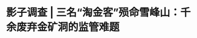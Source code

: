 <!DOCTYPE html>
<html lang="zh-CN">

<head>
    
<title>影子调查 | 三名“淘金客”殒命雪峰山：千余废弃金矿洞的监管难题_腾讯新闻</title>
<meta name="keywords" content="淘金客,雪峰山,金矿,易重纯,易重田,洪江,矿洞,湖南,怀化">
<meta name="description" content="雪峰山里的金矿洞有千余个，封住洞口也挡不住一批批的盗采者。“总共才赔了三万八，连丧葬费都不够。”4月30日，死者易重田的哥哥易重纯对澎湃新闻说，弟弟死得太不值了。1970年出生的易重田是湖南洪江市洗马乡人，2025年3月底在盗采金矿的过程中死亡。4月27日，澎湃新闻记者从洪江市相关部门了解到，这起非法采金事故发生...">
<meta name="author" content="腾讯网">
<meta name="copyright" content="Copyright 1998 - 2025 Tencent. All Rights Reserved">
<meta property="og:type" content="news" />

<meta property="og:title" content="影子调查 | 三名“淘金客”殒命雪峰山：千余废弃金矿洞的监管难题_腾讯新闻" />
<meta property="og:description" content="雪峰山里的金矿洞有千余个，封住洞口也挡不住一批批的盗采者。“总共才赔了三万八，连丧葬费都不够。”4月30日，死者易重田的哥哥易重纯对澎湃新闻说，弟弟死得太不值了。1970年出生的易重田是湖南洪江市洗马乡人，2025年3月底在盗采金矿的过程中死亡。4月27日，澎湃新闻记者从洪江市相关部门了解到，这起非法采金事故发生..." />
<meta property="og:url" content="https://news.qq.com/rain/a/20250512A083DL00" />
<meta property="og:image" content="https://inews.gtimg.com/om_ls/OjKhwlA81FUhTJu5mbYdm9Nu-8zpXvXefAJ3hN3dI30dwAA_640330/0" />
<meta property="article:author" content="澎湃新闻" />
<meta property="article:published_time" content="2025-05-12 19:22:35" />
<meta property="category" content="social" />

<meta name="baidu-site-verification" content="jJeIJ5X7pP" />
    <meta charset="utf-8" />
<meta http-equiv="X-UA-Compatible" content="IE=Edge" />
<meta name="viewport" content="width=device-width, initial-scale=1, shrink-to-fit=no" />
<link rel="dns-prefetch" href="mat1.gtimg.com">
<link rel="dns-prefetch" href="i.news.qq.com">
<link rel="shortcut icon" href="https://mat1.gtimg.com/qqcdn/qqindex2021/favicon.ico">
<script nomodule="true" src="https://mat1.gtimg.com/qqcdn/qqindex2021/common-static/20240515201444/core3-37-1.min.js"></script>
<script>
  try {
    if (!window.IntersectionObserver) {
      var observerScript = document.createElement('script');
      observerScript.src = "https://mat1.gtimg.com/qqcdn/qqindex2021/common-static/20241024141058/intersection-observer-polyfill.js";
      document.head.appendChild(observerScript);
    }
  } catch (error) {}
</script>

<script>
  try {
    if (!Element.prototype.scrollTo) {
      var scrollScript = document.createElement('script');
      scrollScript.src = "https://mat1.gtimg.com/qqcdn/qqindex2021/common-static/20241025153001/scroll-behavior-polyfill.js";
      document.head.appendChild(scrollScript);
    }
  } catch (error) {}
</script>
<script>
  try {
    if ('scrollRestoration' in window.history) {
      window.history.scrollRestoration = 'manual';
    }
    window.isPcClient = Boolean(window.electron) && (
      window.navigator.userAgent.indexOf('pc-client') > 0 ||
      window.navigator.userAgent.indexOf('TencentNews') > 0
    );
  } catch {}
</script>
<script>
  try {
    if (window.isPcClient) {
      var bodyStyle = document.createElement('style');
      bodyStyle.innerText = 'body{ zoom: 0.95 }';
      document.head.appendChild(bodyStyle);
    }
  } catch {}
</script>
<script>
  window.DATA = {"url":"https://view.inews.qq.com/a/20250512A083DL00","article_id":"20250512A083DL00","article_type":"0","title":"影子调查 | 三名“淘金客”殒命雪峰山：千余废弃金矿洞的监管难题","desc":"雪峰山里的金矿洞有千余个，封住洞口也挡不住一批批的盗采者。“总共才赔了三万八，连丧葬费都不够。”4月30日，死者易重田的哥哥易重纯对澎湃新闻说，弟弟死得太不值了。1970年出生的易重田是湖南洪江市洗马乡人，2025年3月底在盗采金矿的过程中死亡。4月27日，澎湃新闻记者从洪江市相关部门了解到，这起非法采金事故发生...","iNewsRecommendLevel":1,"abstract":"雪峰山里的金矿洞有千余个，封住洞口也挡不住一批批的盗采者。“总共才赔了三万八，连丧葬费都不够。”4月30日，死者易重田的哥哥易重纯对澎湃新闻说，弟弟死得太不值了。1970年出生的易重田是湖南洪江市洗马乡人，2025年3月底在盗采金矿的过程中死亡。4月27日，澎湃新闻记者从洪江市相关部门了解到，这起非法采金事故发生...","catalog1":"social","ad_channel_sign":"news","introduction":"","media":"澎湃新闻","media_id":"5007264","pubtime":"2025-05-12 19:22:35","comment_id":"8411246938","political":0,"cmsId":"20250512A083DL00","cms_id":"20250512A083DL00","closeAllAd":0,"closeAllFavorite":false,"originContent":{"directory":{"ai_list":[{"desc":"雪峰山金矿洞盗采事件","link":"AIPOS_0"},{"desc":"非法采金事故及赔偿","link":"AIPOS_1"},{"desc":"事故原因及调查","link":"AIPOS_2"},{"desc":"雪峰山采金历史","link":"AIPOS_3"},{"desc":"非法采金监管难题","link":"AIPOS_4"}],"enable":2,"list":null},"text":"\u003cdiv class=\"rich_media_content\"\u003e\u003cp\u003e雪峰山里的金矿洞有千余个，封住洞口也挡不住一批批的盗采者。\u003c/p\u003e\u003cp\u003e“总共才赔了三万八，连丧葬费都不够。”4月30日，死者易重田的哥哥易重纯对澎湃新闻说，弟弟死得太不值了。1970年出生的易重田是湖南洪江市洗马乡人，2025年3月底在盗采金矿的过程中死亡。\u003c/p\u003e\u003cp\u003e4月27日，澎湃新闻记者从洪江市相关部门了解到，这起非法采金事故发生在雪峰山森林公园（林场）境内，造成3人死亡，包括“出资股东”在内的多名涉案人员已被警方控制，相关案件正在依法办理中。\u003c/p\u003e\u003cp\u003e据洪江市应急管理局副局长冯济鹏介绍，事发后，湖南省派出调查组赴当地开展了约半个月的调查。“对事故原因进行了详细调查。”冯济鹏说，3名死者的死因是窒息所致，“到底是缺氧还是有毒气体（导致窒息），现在报告还没出来。”\u003c/p\u003e\u003cp\u003e雪峰山一带是湖南省主要的黄金成矿区。上世纪九十年代至本世纪初，当地盛行非法采金，猖獗时期每年上山采金人数超过1万人。后来经严厉打击，查封矿洞超过1200个。\u003c/p\u003e\u003cp\u003e“以前排查的是一千多个盗洞，但是肯定还有没排查到的。”洪江市自然资源局副局长蒋昊东告诉澎湃新闻，雪峰山面积大且山高林密，非法采金行为隐蔽，给执法带来较大难度，下一步将继续发动群众，加强执法力度，严厉打击非法采矿行为。\u003c/p\u003e\u003cp\u003e\u003c!--IMG_0--\u003e\u003c/p\u003e\u003cp class=\"qqnews_image_desc\" style=\"color: #666; font-size: 14px; text-align: center\"\u003e被查封的非法采金矿洞  洪江市政府网站 图  本文图片除署名外，均来源于澎湃新闻记者 朱远祥 \u003c/p\u003e\u003cp\u003e\u003cstrong\u003e上山采金致3人死亡，有家属获赔3.8万元\u003c/strong\u003e\u003c/p\u003e\u003cp\u003e从怀化洪江市驱车约90公里，穿过7公里长的雪峰山隧道，经过塘湾镇隘上村后，再沿着蜿蜒的上山公路行驶数公里，便来到叫“土地湾”的山腰处，右侧是一条坑洼不平的山间通道。\u003c/p\u003e\u003cp\u003e“出事的方位就是在那边，还有20公里左右。”易重纯站在山腰上，指着对面的山峰告诉澎湃新闻，他弟弟易重田是在雪峰山“白岩云”一带出事的，具体地点他并不清楚。\u003c/p\u003e\u003cp\u003e易重田是洪江市洗马乡中和村人。据易重纯回忆，去年10月左右，他弟弟跟着塘湾镇木兰溪村的“老板”易晓春上山开采金矿。2025年3月26日上午，易晓春突然急匆匆赶来中和村，找到易重纯。\u003c/p\u003e\u003cp\u003e“他说我弟弟出事了，准备料理后事。”易重纯称，当时易晓春没说几句话就走了，“后来听说他投案自首了”。\u003c/p\u003e\u003cp\u003e\u003c!--IMG_1--\u003e\u003c/p\u003e\u003cp class=\"qqnews_image_desc\" style=\"color: #666; font-size: 14px; text-align: center\"\u003e易重纯在山腰间指出事故地点的大概方位\u003c/p\u003e\u003cp\u003e弟弟上山采金的事，易重纯只是知道“大概”，“他一直没告诉我具体的地方，怕我不小心说出去。毕竟是违法的事。”3月26日得知弟弟出事后，易重纯赶往曾盛行采金的“铲子坪”一带，途中接到派出所通知后，他赶至隘上村附近的“土地湾”，在山腰处等待。\u003c!--MID_AD_0--\u003e\u003c!--EOP_0--\u003e\u003c/p\u003e\u003c!--MID_ARTICLE_AD_0--\u003e\u003c!--PARAGRAPH_0--\u003e\u003cp\u003e当日下午两点多钟，易重纯看到公安民警押着3人从山上下来。“那3个人都戴着手铐。”他当时试图上前询问情况，被民警制止。当晚，易重纯和从外地赶回的弟媳，在洪江市殡仪馆看到了易重田的尸体。他们还遇到了其他死者家属。易重纯了解到，在这次事故中丧生的，除他弟弟外还有2人，分别来自附近的群峰乡、铁山乡。\u003c!--MID_AD_1--\u003e\u003c!--EOP_1--\u003e\u003c/p\u003e\u003c!--MID_ARTICLE_AD_1--\u003e\u003c!--PARAGRAPH_1--\u003e\u003cp\u003e事发第二天，易重纯将弟弟遗体带回家，抬至山上安葬。料理后事约一周后，易重纯和弟媳接到通知，赶至洪江市公安局塘湾派出所。\u003c/p\u003e\u003cp\u003e易重纯告诉澎湃新闻，当时在塘湾派出所内，“老板”易晓春的妻子——塘湾镇木兰溪村的村支书易立芳支付了“赔偿款”。\u003c/p\u003e\u003cp\u003e“才赔了三万八千块钱，我要求赔五万她都没肯。”易重纯称，当时易立芳表示易晓春已经“进去了”，“以后政府判了多少钱再出”。\u003c/p\u003e\u003cp\u003e4月26日，易立芳向澎湃新闻证实，已支付易重田家属3.8万元，其他2名死者的赔偿情况她不清楚。\u003c/p\u003e\u003cp\u003e易立芳称，事发后易晓春投案自首，此前她对其采金一事并不知情，“他没跟我说过，像搞地下工作一样瞒着我。”她说，易晓春应该不是采金的“大老板”，“可能就是入了一点股。”\u003c/p\u003e\u003cp\u003e\u003cstrong\u003e死者因窒息而亡，事后警方搜出气体爆破器材\u003c/strong\u003e\u003c/p\u003e\u003cp\u003e事发当日，洪江市公安局塘湾派出所民警接警后赶往现场。\u003c/p\u003e\u003cp\u003e出事现场位于\u003c!--SECURE_LINK_BEGIN_0--\u003e雪峰山\u003c!--SECURE_LINK_END_0--\u003e的大山深处，临近塘湾镇、铁山乡的地界。这两个乡镇也组织干部职工赶去现场。到达现场的工作人员后来确定，出事地点位于雪峰山森林公园（林场）境内。\u003c/p\u003e\u003cp\u003e“出事的地方位于白岩云山峰下面一公里左右，在半山腰以上，快到山顶了。”当日到达现场的一名公安辅警介绍。\u003c/p\u003e\u003cp\u003e\u003c!--IMG_2--\u003e\u003c/p\u003e\u003cp class=\"qqnews_image_desc\" style=\"color: #666; font-size: 14px; text-align: center\"\u003e雪峰山的一段\u003c/p\u003e\u003cp\u003e事发后，当地公安、应急管理、自然资源等部门展开调查。\u003c/p\u003e\u003cp\u003e“这次事故，属于盗采（金矿）引发的。”4月27日，洪江市自然资源局副局长蒋昊东告诉澎湃新闻。\u003c/p\u003e\u003cp\u003e据易重纯介绍，他弟弟易重田是去年11月左右跟随易晓金去“淘金”的。他了解到，这次“淘金”总共投入本金60万元，有多人“入股”，“好像是2万元一股，我不知道我弟弟是否也入了股。”\u003c/p\u003e\u003cp\u003e易重纯曾是一位经验丰富的“挖金”老手。他向澎湃新闻透露，易晓春、易重田等人看中的，是雪峰山一处2015年左右被查封废弃的金矿“老井”。\u003c/p\u003e\u003cp\u003e“他们不敢从洞口直接搞，就从附近往下打30米斜井。”易重纯说，事发当日他从易晓春口中得知，斜井已挖掘20多米深 ，还差“两排炮”就可通达老井，“大概还差2米左右”。\u003c/p\u003e\u003cp\u003e事发后，公安民警去了易重田家搜查。易重纯看到，民警从他弟弟家搜出“四五捆”二氧化碳爆破气管，“大概2米长的那种”。易重纯分析，如今采金几乎不使用炸药，而是采用气体爆破技术，利用液态二氧化碳受热后气化膨胀产生的高压冲击波来粉碎岩石。\u003c/p\u003e\u003cp\u003e“我弟弟就是负责放炮的。”易重纯说，此次死亡的铁山乡籍男子，是他弟弟从事爆破作业的“副手”。\u003c/p\u003e\u003cp\u003e在这起事故中，易重田等人的死因是什么？\u003c/p\u003e\u003cp\u003e据易重纯回忆，事发当日他在殡仪馆看到弟弟尸体，发现身上并无伤痕。“他身上没有外伤，没有出血，也没有破皮。”易重纯说，他当时看到群峰乡籍的死者“后脑流了点血”，“但应该不是致命伤”。\u003c/p\u003e\u003cp\u003e4月27日，澎湃新闻记者来到洪江市应急管理局了解情况。该局负责矿山安全监管的副局长冯济鹏介绍，此次事故发生后，湖南省派出的调查组来到洪江，开展了约半个月的调查。\u003c/p\u003e\u003cp\u003e“死者是窒息导致死亡的。”冯济鹏说：“到底是缺氧还是有毒气体（致死），现在报告还没出来。”\u003c/p\u003e\u003cp\u003e据冯济鹏介绍，公安机关正在侦办此案，“活下来的涉案人员都关了。”\u003c/p\u003e\u003cp\u003e澎湃新闻记者从洪江警方获悉，这起非法采矿案发生后，警方很快控制了多名犯罪嫌疑人，目前案件仍在依法办理中。\u003c/p\u003e\u003cp\u003e\u003cstrong\u003e当地曾出现“万人采金”，无序开采破坏生态\u003c/strong\u003e\u003c/p\u003e\u003cp\u003e在洪江市洗马乡中和村，一条小溪从村口穿过。易重纯、易重田兄弟俩的房屋就建于小溪旁，并排紧挨着。\u003c/p\u003e\u003cp\u003e易重纯家的房子，外墙砌着白色瓷砖。20年前，易重纯正是靠上山挖金赚来的钱，建起了村里第一栋“洋房”。接受澎湃新闻采访时，他坐在门口的长凳上抽烟，望着旁边的弟弟家，一脸伤感。\u003c/p\u003e\u003cp\u003e\u003c!--IMG_3--\u003e\u003c/p\u003e\u003cp class=\"qqnews_image_desc\" style=\"color: #666; font-size: 14px; text-align: center\"\u003e易重田家的房屋。\u003c/p\u003e\u003cp\u003e易重田家的二层房屋砌着米黄色瓷砖，窗户安装了不锈钢防盗网，一楼大门紧闭。20多天前，警察正是从这屋里，搜走了用来采金的几捆气体爆破器材。\u003c/p\u003e\u003cp\u003e案发至今，这栋房子暂无人居住——易重田多年前离婚，儿子随母远走他乡；他的现任妻子在料理其后事之后，再次外出务工。\u003c/p\u003e\u003cp\u003e今年58岁的易重纯，比易重田大3岁。兄弟俩都有多年的非法采金经历——二十多年前，弟弟跟着哥哥上山淘金；后来哥哥“金盆洗手”，弟弟却在去年重操旧业，结果在事故中丢失性命。\u003c/p\u003e\u003cp\u003e跟洪江市许多淘金者一样，易重纯是1992年开始上雪峰山采金的。\u003c/p\u003e\u003cp\u003e雪峰山是位于湖南中部偏西的山脉，高峰海拔超过1900米，自西南朝东北呈弧形构造。这一区域集聚了湖南省主要的金矿床，有“金腰带”之称。\u003c/p\u003e\u003cp\u003e洪江市位于雪峰山中段。据湖南省自然资源厅官网《湖南省金矿概述》一文记载，从1985年起，湖南省地质矿产勘查开发局四〇七队到洪江市（原黔阳县）探查金矿，几年间在铲子坪等地探明黄金储量超过20吨。\u003c/p\u003e\u003cp\u003e由于山区采金成本过高等原因，当年并无国企进山开采金矿。而“雪峰山有黄金”的消息不胫而走，点燃了当地许多人的暴富梦想。从1992年起，一批批青壮年劳动力“挺”进雪峰山。\u003c/p\u003e\u003cp\u003e当年二十多岁的易重纯，成为了庞大淘金队伍的一员。据他回忆，淘金者们三五成群，起初用大铁锤、钢钎等工具，后来用上了风钻，挖山掘石地探寻闪光的黄金。至于采金之法，有的淘洗砂金，有的开采岩金。\u003c/p\u003e\u003cp\u003e“那时候炸药都是公开买的，几十块钱一箱。”易重纯回忆，偶尔运气好的时候，透过三四米深的岩层可隐约见到一团金光，“那打（钻）一天，至少有100克。”\u003c/p\u003e\u003cp\u003e挖出岩金后，淘金者们常用氰化、混汞等土法工艺提取黄金。易重纯称，提炼后的黄金纯度可达90%左右，那时有人进山收购金子，“当时的价格是1克55块钱”。\u003c/p\u003e\u003cp\u003e易重纯说，从1992年至2004年，他在山上连续采金12年，直到2005年“封山”。“那十多年我至少赚了几十万。”他笑道，自己正是靠采金赚的钱，在村里第一个盖上新房。\u003c/p\u003e\u003cp\u003e易重纯还记得，塘湾镇木兰溪村的易晓春，几乎跟他“同一时期”活跃在采金队伍中。本来在广东打工的易重田，1999年回到家乡，也跟着哥哥上山采金。\u003c/p\u003e\u003cp\u003e“那个诱惑实在太大了。”易重纯说，他弟弟运气最好的一次出现在2004年，“一个月搞到30万”。\u003c/p\u003e\u003cp\u003e在易重纯印象中，村里许多人都跟他兄弟俩一样，有过上山淘金的经历。在临近雪峰山的塘湾镇隘上村，一位村民告诉澎湃新闻，上世纪九十年代，村里的青壮年“大部分”都曾经上山采金。\u003c/p\u003e\u003cp\u003e\u003c!--IMG_4--\u003e\u003c/p\u003e\u003cp class=\"qqnews_image_desc\" style=\"color: #666; font-size: 14px; text-align: center\"\u003e山上的宣传牌\u003c/p\u003e\u003cp\u003e据《人民日报》《潇湘晨报》《湘声报》等媒体报道，经过多年非法开采，雪峰山形成了上百平方公里的采金区，采金高峰期进山人数高达1.5万人，形成“万人采金”场面；山上有炼金氰化池超过500个，采金矿洞1220个——其中仅20个有采矿许可手续。\u003c/p\u003e\u003cp\u003e无序地乱采滥挖，污染了当地的河流、农田，严重毁坏了林业生态。本世纪初，雪峰山非法采金乱象引起国务院重视，当地也掀起了一次次整治行动，拆除矿棚，封堵矿洞，遣散淘金者。\u003c/p\u003e\u003cp\u003e在易重纯记忆中，2005年之后，进山采金的人就很少了，“那一年完全封山了。”\u003c/p\u003e\u003cp\u003e\u003cstrong\u003e雪峰山太大了？工作人员称监管困难但会加强执法\u003c/strong\u003e\u003c/p\u003e\u003cp\u003e利益驱动之下，有人铤而走险。\u003c/p\u003e\u003cp\u003e据易重纯介绍，易晓春、易重田等人去年上山挖金，盯上的是2015年左右被查封的一处矿洞。“那次抓了人，那个洞就一直没人挖了。”易重纯说：“铁山乡那边的人和我们这边的人都知道，那里有金子。”\u003c/p\u003e\u003cp\u003e洪江市曾经盛行一时的非法采金，主要集中在雪峰山林场以及铁山、洗马、群峰、雪峰、塘湾等乡镇。\u003c/p\u003e\u003cp\u003e从塘湾镇前往白岩云金矿区的山路上，澎湃新闻记者看到，洪江市自然资源局在路边竖着一块宣传牌，上面有两行醒目大字：“违法开采不可为，身陷牢狱悔不及。”\u003c/p\u003e\u003cp\u003e“我们一直在开展相关工作，各乡镇都有巡查机制。收到问题线索后，执法队就会开展行政执法。”4月27日，洪江市自然资源局副局长蒋昊东告诉澎湃新闻，当地有采矿许可证的5家金矿企业都处于关闭状态，多年前就停止了开采。近年来执法部门巡查打击的，主要是针对隐蔽的非法开采行为。\u003c!--MID_AD_2--\u003e\u003c!--EOP_2--\u003e\u003c/p\u003e\u003c!--MID_ARTICLE_AD_2--\u003e\u003c!--PARAGRAPH_2--\u003e\u003cp\u003e洪江市政府网站的宣传报道显示，当地监管部门和相关乡镇曾对雪峰山金矿区多次开展“打非治违”专项行动。\u003c/p\u003e\u003cp\u003e2016年6月，市国土资源局执法监察大队巡查发现，塘湾镇白果树矿区有人非法采金，便会同镇政府开展整治，处置非法采金机械设备28台，遣散非法采金务工人员16人。\u003c/p\u003e\u003cp\u003e2017年4月，洪江市国土资源局对白岩云金矿区进行集中整治，取缔非法开采点6个，拆除工棚8个，遣散务工人员16人；当年10月，该局执法人员爆破炸毁雪峰镇洞仙湾矿区4个非法采金老窿，封闭矿洞；11月，该局牵头对雪峰山金矿区22个废弃老窿实施爆破炸毁，消除安全隐患。\u003c!--MID_AD_3--\u003e\u003c!--EOP_3--\u003e\u003c/p\u003e\u003c!--MID_ARTICLE_AD_3--\u003e\u003c!--PARAGRAPH_3--\u003e\u003cp\u003e2019年，洪江市发现、制止“非法开采金矿苗头或行为”33起，捣毁非法开采设备35台，拆除工棚23个，“非法采金的猖獗势头得到全面遏制”。\u003c/p\u003e\u003cp\u003e2023年9月，洪江市公安局侦破一起非法采金案件，抓获主要犯罪嫌疑人6名。经查，以杨某棉为首的违法犯罪团伙长期盘踞在雪峰山一带非法开采金矿，并且有组织地进行运输、加工、销赃等犯罪活动。该案涉案人员60余人，遍及5省12市，涉及非法采矿、非法买卖（储存）爆炸物品等多个罪名。\u003c/p\u003e\u003cp\u003e\u003c!--IMG_5--\u003e\u003c/p\u003e\u003cp class=\"qqnews_image_desc\" style=\"color: #666; font-size: 14px; text-align: center\"\u003e执法人员在矿洞内查处的非法采金设备  图片来源：洪江市政府网站\u003c/p\u003e\u003cp\u003e既然当地长年进行执法打击，为何非法采金现象仍难以杜绝，甚至发生3人死亡的开采事故？\u003c/p\u003e\u003cp\u003e从查处的一些非法采金案例来看，淘金者常利用上世纪九十年代遗留下来的矿洞“老窿”，实施开采作业。“以前排查的是一千多个（矿洞），但是肯定还有没排查到的。”负责行政执法的蒋昊东介绍，雪峰山面积大、树林茂密，非法采金隐蔽性强，给执法工作带来较大难度。\u003c!--MID_AD_4--\u003e\u003c!--EOP_4--\u003e\u003c/p\u003e\u003c!--MID_ARTICLE_AD_4--\u003e\u003c!--PARAGRAPH_4--\u003e\u003cp\u003e“盗采是很难发现的。它属于洞内作业，不是在洞外。”蒋昊东对澎湃新闻说，“雪峰山的面积太宽了，（矿区）230多平方公里，你要每天地毯式地排查，那肯定是做不到的。”\u003c/p\u003e\u003cp\u003e蒋昊东表示，在对雪峰山金矿区“打非治违”的工作中，还是要继续发动群众，及时发现线索，进一步加强执法力度，“发现一起，打击一起”。\u003c/p\u003e\u003cp\u003e\u003c!--IMG_6--\u003e\u003c/p\u003e\u003cp class=\"qqnews_image_desc\" style=\"color: #666; font-size: 14px; text-align: center\"\u003e海报设计 祝碧晨\u003c/p\u003e\u003cp\u003e\u003c/p\u003e\u003cp\u003e\u003c/p\u003e\u003cdiv powered-by=\"qqnews_ex-editor\"\u003e\u003c/div\u003e\u003cstyle\u003e.rich_media_content{--news-tabel-th-night-color: #444444;--news-font-day-color: #333;--news-font-night-color: #d9d9d9;--news-bottom-distance: 22px}.rich_media_content p:not([data-exeditor-arbitrary-box=image-box]){letter-spacing:.5px;line-height:30px;margin-bottom:var(--news-bottom-distance);word-wrap:break-word}.rich_media_content{color:var(--news-font-day-color);font-size:18px}@media(prefers-color-scheme:dark){body:not([data-weui-theme=light]):not([dark-mode-disable=true]) .rich_media_content p:not([data-exeditor-arbitrary-box=image-box]){letter-spacing:.5px;line-height:30px;margin-bottom:var(--news-bottom-distance);word-wrap:break-word}body:not([data-weui-theme=light]):not([dark-mode-disable=true]) .rich_media_content{color:var(--news-font-night-color)}}.data_color_scheme_dark .rich_media_content p:not([data-exeditor-arbitrary-box=image-box]){letter-spacing:.5px;line-height:30px;margin-bottom:var(--news-bottom-distance);word-wrap:break-word}.data_color_scheme_dark .rich_media_content{color:var(--news-font-night-color)}.data_color_scheme_dark .rich_media_content{font-size:18px}.rich_media_content p[data-exeditor-arbitrary-box=image-box]{margin-bottom:11px}.rich_media_content\u003ediv:not(.qnt-video),.rich_media_content\u003esection{margin-bottom:var(--news-bottom-distance)}.rich_media_content hr{margin-bottom:var(--news-bottom-distance)}.rich_media_content .link_list{margin:0;margin-top:20px;min-height:0!important}.rich_media_content blockquote{background:#f9f9f9;border-left:6px solid #ccc;margin:1.5em 10px;padding:.5em 10px}.rich_media_content blockquote p{margin-bottom:0!important}.data_color_scheme_dark .rich_media_content blockquote{background:#323232}@media(prefers-color-scheme:dark){body:not([data-weui-theme=light]):not([dark-mode-disable=true]) .rich_media_content blockquote{background:#323232}}.rich_media_content ol[data-ex-list]{--ol-start: 1;--ol-list-style-type: decimal;list-style-type:none;counter-reset:olCounter calc(var(--ol-start,1) - 1);position:relative}.rich_media_content ol[data-ex-list]\u003eli\u003e:first-child::before{content:counter(olCounter,var(--ol-list-style-type)) '. ';counter-increment:olCounter;font-variant-numeric:tabular-nums;display:inline-block}.rich_media_content ul[data-ex-list]{--ul-list-style-type: circle;list-style-type:none;position:relative}.rich_media_content ul[data-ex-list].nonUnicode-list-style-type\u003eli\u003e:first-child::before{content:var(--ul-list-style-type) ' ';font-variant-numeric:tabular-nums;display:inline-block;transform:scale(0.5)}.rich_media_content ul[data-ex-list].unicode-list-style-type\u003eli\u003e:first-child::before{content:var(--ul-list-style-type) ' ';font-variant-numeric:tabular-nums;display:inline-block;transform:scale(0.8)}.rich_media_content ol:not([data-ex-list]){padding-left:revert}.rich_media_content ul:not([data-ex-list]){padding-left:revert}.rich_media_content table{display:table;border-collapse:collapse;margin-bottom:var(--news-bottom-distance)}.rich_media_content table th,.rich_media_content table td{word-wrap:break-word;border:1px solid #ddd;white-space:nowrap;padding:2px 5px}.rich_media_content table th{font-weight:700;background-color:#f0f0f0;text-align:left}.rich_media_content table p{margin-bottom:0!important}.data_color_scheme_dark .rich_media_content table th{background:var(--news-tabel-th-night-color)}@media(prefers-color-scheme:dark){body:not([data-weui-theme=light]):not([dark-mode-disable=true]) .rich_media_content table th{background:var(--news-tabel-th-night-color)}}.rich_media_content .qqnews_image_desc,.rich_media_content p[type=om-image-desc]{line-height:20px!important;text-align:center!important;font-size:14px!important;color:#666!important}.rich_media_content div[data-exeditor-arbitrary-box=wrap]:not([data-exeditor-arbitrary-box-special-style]){max-width:100%}.rich_media_content .qqnews-content{--wmfont: 0;--wmcolor: transparent;font-size:var(--wmfont);color:var(--wmcolor);line-height:var(--wmfont)!important;margin-bottom:var(--wmfont)!important}.rich_media_content .qqnews_sign_emphasis{background:#f7f7f7}.rich_media_content .qqnews_sign_emphasis ol{word-wrap:break-word;border:none;color:#5c5c5c;line-height:28px;list-style:none;margin:14px 0 6px;padding:16px 15px 4px}.rich_media_content .qqnews_sign_emphasis p{margin-bottom:12px!important}.rich_media_content .qqnews_sign_emphasis ol\u003eli\u003ep{padding-left:30px}.rich_media_content .qqnews_sign_emphasis ol\u003eli{list-style:none}.rich_media_content .qqnews_sign_emphasis ol\u003eli\u003ep:first-child::before{margin-left:-30px;content:counter(olCounter,decimal) ''!important;counter-increment:olCounter!important;font-variant-numeric:tabular-nums!important;background:#37f;border-radius:2px;color:#fff;font-size:15px;font-style:normal;text-align:center;line-height:18px;width:18px;height:18px;margin-right:12px;position:relative;top:-1px}.data_color_scheme_dark .rich_media_content .qqnews_sign_emphasis{background:#262626}.data_color_scheme_dark .rich_media_content .qqnews_sign_emphasis ol\u003eli\u003ep{color:#a9a9a9}@media(prefers-color-scheme:dark){body:not([data-weui-theme=light]):not([dark-mode-disable=true]) .rich_media_content .qqnews_sign_emphasis{background:#262626}body:not([data-weui-theme=light]):not([dark-mode-disable=true]) .rich_media_content .qqnews_sign_emphasis ol\u003eli\u003ep{color:#a9a9a9}}.rich_media_content h1,.rich_media_content h2,.rich_media_content h3,.rich_media_content h4,.rich_media_content h5,.rich_media_content h6{margin-bottom:var(--news-bottom-distance);font-weight:700}.rich_media_content h1{font-size:20px}.rich_media_content h2,.rich_media_content h3{font-size:19px}.rich_media_content h4,.rich_media_content h5,.rich_media_content h6{font-size:18px}.rich_media_content li:empty{display:none}.rich_media_content ul,.rich_media_content ol{margin-bottom:var(--news-bottom-distance)}.rich_media_content div\u003ep:only-child{margin-bottom:0!important}.rich_media_content .cms-cke-widget-title-wrap p{margin-bottom:0!important}\u003c/style\u003e\u003c/div\u003e","version":"v2"},"originAttribute":{"IMG_0":{"bigOrigUrl":"https://inews.gtimg.com/om_bt/OyKXtKxN_kIMug4M2aUjgsKt2jYoE56UiJ_-jAYfpiqREAA/0","compressUrl":"https://inews.gtimg.com/om_bt/OyKXtKxN_kIMug4M2aUjgsKt2jYoE56UiJ_-jAYfpiqREAA/641","desc":"","fullPic":"1","height":425,"imgurl0":"https://inews.gtimg.com/om_bt/OyKXtKxN_kIMug4M2aUjgsKt2jYoE56UiJ_-jAYfpiqREAA/0","imgurl1000":"https://inews.gtimg.com/om_bt/OyKXtKxN_kIMug4M2aUjgsKt2jYoE56UiJ_-jAYfpiqREAA/1000","islong":0,"origUrl":"https://inews.gtimg.com/om_bt/OyKXtKxN_kIMug4M2aUjgsKt2jYoE56UiJ_-jAYfpiqREAA/1000","size":1520,"style":"display: inline-block; max-width: 100%; width: 960px","thumb":"https://inews.gtimg.com/om_bt/OyKXtKxN_kIMug4M2aUjgsKt2jYoE56UiJ_-jAYfpiqREAA_181x181s/0","url":"https://inews.gtimg.com/om_bt/OyKXtKxN_kIMug4M2aUjgsKt2jYoE56UiJ_-jAYfpiqREAA/641","width":641},"IMG_1":{"bigOrigUrl":"https://inews.gtimg.com/om_bt/OMVccZ1_SZB_iDFhaVNpiHUmR2sBaO3wPNGT84Z-OHiQUAA/0","compressUrl":"https://inews.gtimg.com/om_bt/OMVccZ1_SZB_iDFhaVNpiHUmR2sBaO3wPNGT84Z-OHiQUAA/641","desc":"","fullPic":"1","height":481,"imgurl0":"https://inews.gtimg.com/om_bt/OMVccZ1_SZB_iDFhaVNpiHUmR2sBaO3wPNGT84Z-OHiQUAA/0","imgurl1000":"https://inews.gtimg.com/om_bt/OMVccZ1_SZB_iDFhaVNpiHUmR2sBaO3wPNGT84Z-OHiQUAA/1000","islong":0,"origUrl":"https://inews.gtimg.com/om_bt/OMVccZ1_SZB_iDFhaVNpiHUmR2sBaO3wPNGT84Z-OHiQUAA/641","size":439,"style":"display: inline-block; max-width: 100%; width: 960px","thumb":"https://inews.gtimg.com/om_bt/OMVccZ1_SZB_iDFhaVNpiHUmR2sBaO3wPNGT84Z-OHiQUAA_181x181s/0","url":"https://inews.gtimg.com/om_bt/OMVccZ1_SZB_iDFhaVNpiHUmR2sBaO3wPNGT84Z-OHiQUAA/641","width":641},"IMG_2":{"bigOrigUrl":"https://inews.gtimg.com/om_bt/OCEzMyImotFXp_TKyp_8UAhuqvOCKhp6wqzxkBysb3mi0AA/0","compressUrl":"https://inews.gtimg.com/om_bt/OCEzMyImotFXp_TKyp_8UAhuqvOCKhp6wqzxkBysb3mi0AA/641","desc":"","fullPic":"1","height":481,"imgurl0":"https://inews.gtimg.com/om_bt/OCEzMyImotFXp_TKyp_8UAhuqvOCKhp6wqzxkBysb3mi0AA/0","imgurl1000":"https://inews.gtimg.com/om_bt/OCEzMyImotFXp_TKyp_8UAhuqvOCKhp6wqzxkBysb3mi0AA/1000","islong":0,"origUrl":"https://inews.gtimg.com/om_bt/OCEzMyImotFXp_TKyp_8UAhuqvOCKhp6wqzxkBysb3mi0AA/641","size":137,"style":"display: inline-block; max-width: 100%; width: 960px","thumb":"https://inews.gtimg.com/om_bt/OCEzMyImotFXp_TKyp_8UAhuqvOCKhp6wqzxkBysb3mi0AA_181x181s/0","url":"https://inews.gtimg.com/om_bt/OCEzMyImotFXp_TKyp_8UAhuqvOCKhp6wqzxkBysb3mi0AA/641","width":641},"IMG_3":{"bigOrigUrl":"https://inews.gtimg.com/om_bt/Op-jc0IKBjfwtmumWZ_fXRO_kTgqS54lSPY6PFG6RImZkAA/0","compressUrl":"https://inews.gtimg.com/om_bt/Op-jc0IKBjfwtmumWZ_fXRO_kTgqS54lSPY6PFG6RImZkAA/641","desc":"","fullPic":"1","height":481,"imgurl0":"https://inews.gtimg.com/om_bt/Op-jc0IKBjfwtmumWZ_fXRO_kTgqS54lSPY6PFG6RImZkAA/0","imgurl1000":"https://inews.gtimg.com/om_bt/Op-jc0IKBjfwtmumWZ_fXRO_kTgqS54lSPY6PFG6RImZkAA/1000","islong":0,"origUrl":"https://inews.gtimg.com/om_bt/Op-jc0IKBjfwtmumWZ_fXRO_kTgqS54lSPY6PFG6RImZkAA/641","size":332,"style":"display: inline-block; max-width: 100%; width: 960px","thumb":"https://inews.gtimg.com/om_bt/Op-jc0IKBjfwtmumWZ_fXRO_kTgqS54lSPY6PFG6RImZkAA_181x181s/0","url":"https://inews.gtimg.com/om_bt/Op-jc0IKBjfwtmumWZ_fXRO_kTgqS54lSPY6PFG6RImZkAA/641","width":641},"IMG_4":{"bigOrigUrl":"https://inews.gtimg.com/om_bt/OwshAykrUJwAa5wGxz6b6o3bETeckyFi-Q--qDerhsZakAA/0","compressUrl":"https://inews.gtimg.com/om_bt/OwshAykrUJwAa5wGxz6b6o3bETeckyFi-Q--qDerhsZakAA/641","desc":"","fullPic":"1","height":481,"imgurl0":"https://inews.gtimg.com/om_bt/OwshAykrUJwAa5wGxz6b6o3bETeckyFi-Q--qDerhsZakAA/0","imgurl1000":"https://inews.gtimg.com/om_bt/OwshAykrUJwAa5wGxz6b6o3bETeckyFi-Q--qDerhsZakAA/1000","islong":0,"origUrl":"https://inews.gtimg.com/om_bt/OwshAykrUJwAa5wGxz6b6o3bETeckyFi-Q--qDerhsZakAA/641","size":452,"style":"display: inline-block; max-width: 100%; width: 960px","thumb":"https://inews.gtimg.com/om_bt/OwshAykrUJwAa5wGxz6b6o3bETeckyFi-Q--qDerhsZakAA_181x181s/0","url":"https://inews.gtimg.com/om_bt/OwshAykrUJwAa5wGxz6b6o3bETeckyFi-Q--qDerhsZakAA/641","width":641},"IMG_5":{"bigOrigUrl":"https://inews.gtimg.com/om_bt/OBAxtzv59ZGP9i57pyX-9FIcnFrHuICM6VeoVBsbE3xt4AA/0","compressUrl":"https://inews.gtimg.com/om_bt/OBAxtzv59ZGP9i57pyX-9FIcnFrHuICM6VeoVBsbE3xt4AA/641","desc":"","fullPic":"1","height":481,"imgurl0":"https://inews.gtimg.com/om_bt/OBAxtzv59ZGP9i57pyX-9FIcnFrHuICM6VeoVBsbE3xt4AA/0","imgurl1000":"https://inews.gtimg.com/om_bt/OBAxtzv59ZGP9i57pyX-9FIcnFrHuICM6VeoVBsbE3xt4AA/1000","islong":0,"origUrl":"https://inews.gtimg.com/om_bt/OBAxtzv59ZGP9i57pyX-9FIcnFrHuICM6VeoVBsbE3xt4AA/641","size":97,"style":"display: inline-block; max-width: 100%; width: 960px","thumb":"https://inews.gtimg.com/om_bt/OBAxtzv59ZGP9i57pyX-9FIcnFrHuICM6VeoVBsbE3xt4AA_181x181s/0","url":"https://inews.gtimg.com/om_bt/OBAxtzv59ZGP9i57pyX-9FIcnFrHuICM6VeoVBsbE3xt4AA/641","width":641},"IMG_6":{"bigOrigUrl":"https://inews.gtimg.com/om_bt/OIa2dGe8oxNmxrypkdcbahGJkUHuh_6IHNRgndWAUu48cAA/0","compressUrl":"https://inews.gtimg.com/om_bt/OIa2dGe8oxNmxrypkdcbahGJkUHuh_6IHNRgndWAUu48cAA/641","desc":"","fullPic":"1","height":1388,"imgurl0":"https://inews.gtimg.com/om_bt/OIa2dGe8oxNmxrypkdcbahGJkUHuh_6IHNRgndWAUu48cAA/0","imgurl1000":"https://inews.gtimg.com/om_bt/OIa2dGe8oxNmxrypkdcbahGJkUHuh_6IHNRgndWAUu48cAA/1000","islong":0,"origUrl":"https://inews.gtimg.com/om_bt/OIa2dGe8oxNmxrypkdcbahGJkUHuh_6IHNRgndWAUu48cAA/1000","size":2322,"style":"display: inline-block; max-width: 100%; width: 960px","thumb":"https://inews.gtimg.com/om_bt/OIa2dGe8oxNmxrypkdcbahGJkUHuh_6IHNRgndWAUu48cAA_181x181s/0","url":"https://inews.gtimg.com/om_bt/OIa2dGe8oxNmxrypkdcbahGJkUHuh_6IHNRgndWAUu48cAA/641","width":641}},"selfDeclare":{},"userAddress":"上海","card":{"chlid":"5007264","chlname":"澎湃新闻","desc":"有内涵的时政类新媒体","icon":"http://inews.gtimg.com/newsapp_ls/0/87129268_100100/0","msgEntry":1,"uin":"ecdae2b6a65be6a1d0b67d6f7646f74c6d","update_frequency":"0","vip_desc":"澎湃新闻官方账号","vip_icon_night":"http://inews.gtimg.com/newsapp_ls/0/14876049528/0","vip_place":"left","vip_type":"30013","vip_icon":"http://inews.gtimg.com/newsapp_ls/0/14876049251/0","vip_type_new":"30013","suid":"8QMf2Hpc7oQZvDjf","liveInfo":{"roomID":"1443368162","roomStatus":"2","cms_id":"RLV2025040800009000","article_type":"102"},"cpLevel":1},"interationCount":{"like":2,"collect":2,"share":3},"payment_info":{},"article_is_pay":false,"payment_column_info_v1":{"is_column_pay":false,"read_count_all":0},"tag_info_item":null,"contentWordsNum":4411,"extraProperty":{"FeedbackDetailDisableInsert":1,"zanSkinType":""},"relateWelfare":{},"aiSwitch":true,"isOversize":false,"videoArr":[]};
</script>
<script>
  window.channelInfo = {"channelConfig":{"channelNav":[{"_auto_id":"1","active_alien_img":"","alien_img":"","channel_id":"news_news_home","is_local":"0","link":"https://www.qq.com","name_cn":"首页","name_en":"home"},{"_auto_id":"2","active_alien_img":"","alien_img":"","channel_id":"news_news_top","is_local":"0","link":"","name_cn":"要闻","name_en":"news"},{"_auto_id":"4","active_alien_img":"","alien_img":"","channel_id":"news_news_bj","is_local":"1","link":"","name_cn":"北京","name_en":"bj"},{"_auto_id":"5","active_alien_img":"","alien_img":"","channel_id":"news_news_finance","is_local":"0","link":"","name_cn":"财经","name_en":"finance"},{"_auto_id":"6","active_alien_img":"","alien_img":"","channel_id":"news_news_tech","is_local":"0","link":"","name_cn":"科技","name_en":"tech"},{"_auto_id":"7","active_alien_img":"","alien_img":"","channel_id":"tv","is_local":"0","link":"https://v.qq.com/channel/tv/?ptag=qqnews","name_cn":"电视剧","name_en":"tv"},{"_auto_id":"8","active_alien_img":"","alien_img":"","channel_id":"news_news_qa","is_local":"0","link":"","name_cn":"热问","name_en":"qa"},{"_auto_id":"9","active_alien_img":"","alien_img":"","channel_id":"news_news_ent","is_local":"0","link":"","name_cn":"娱乐","name_en":"ent"},{"_auto_id":"10","active_alien_img":"","alien_img":"","channel_id":"variety","is_local":"0","link":"https://v.qq.com/channel/variety/?ptag=qqnews","name_cn":"综艺","name_en":"variety"},{"_auto_id":"11","active_alien_img":"","alien_img":"","channel_id":"news_news_sports","is_local":"0","link":"","name_cn":"体育","name_en":"sports"},{"_auto_id":"13","active_alien_img":"","alien_img":"","channel_id":"news_news_nba","is_local":"0","link":"","name_cn":"NBA","name_en":"nba"},{"_auto_id":"14","active_alien_img":"","alien_img":"","channel_id":"news_news_world","is_local":"0","link":"","name_cn":"国际","name_en":"world"},{"_auto_id":"15","active_alien_img":"","alien_img":"","channel_id":"news_news_mil","is_local":"0","link":"","name_cn":"军事","name_en":"milite"},{"_auto_id":"16","active_alien_img":"","alien_img":"","channel_id":"news_news_auto","is_local":"0","link":"","name_cn":"汽车","name_en":"auto"},{"_auto_id":"17","active_alien_img":"","alien_img":"","channel_id":"news_news_house","is_local":"0","link":"","name_cn":"房产","name_en":"house"},{"_auto_id":"18","active_alien_img":"","alien_img":"","channel_id":"news_news_edu","is_local":"0","link":"","name_cn":"教育","name_en":"edu"},{"_auto_id":"19","active_alien_img":"","alien_img":"","channel_id":"news_news_antip","is_local":"0","link":"","name_cn":"健康","name_en":"health"},{"_auto_id":"20","active_alien_img":"","alien_img":"","channel_id":"news_news_video","is_local":"0","link":"","name_cn":"视频","name_en":"video"},{"_auto_id":"21","active_alien_img":"","alien_img":"","channel_id":"news_news_game","is_local":"0","link":"","name_cn":"游戏","name_en":"games"},{"_auto_id":"22","active_alien_img":"","alien_img":"","channel_id":"news_news_nchupin","is_local":"0","link":"","name_cn":"眼界","name_en":"chupin"},{"_auto_id":"24","active_alien_img":"","alien_img":"","channel_id":"news_news_football","is_local":"0","link":"","name_cn":"足球","name_en":"football"},{"_auto_id":"25","active_alien_img":"","alien_img":"","channel_id":"news_news_kepu","is_local":"0","link":"","name_cn":"科学","name_en":"kepu"},{"_auto_id":"26","active_alien_img":"","alien_img":"","channel_id":"news_news_digi","is_local":"0","link":"","name_cn":"数码","name_en":"digi"},{"_auto_id":"28","active_alien_img":"","alien_img":"","channel_id":"ymzx","is_local":"0","link":"https://gamer.qq.com/v2/cloudgame/game/96897?ichannel=txxwpc0Ftxxwpc1","name_cn":"元梦之星","name_en":"news_news_ymzx"},{"_auto_id":"31","active_alien_img":"","alien_img":"","channel_id":"movie","is_local":"0","link":"https://v.qq.com/channel/movie/?ptag=qqnews","name_cn":"电影","name_en":"movie"},{"_auto_id":"32","active_alien_img":"","alien_img":"","channel_id":"news_news_esport","is_local":"0","link":"","name_cn":"电竞","name_en":"esport"},{"_auto_id":"34","active_alien_img":"","alien_img":"","channel_id":"news_news_history","is_local":"0","link":"","name_cn":"历史","name_en":"history"},{"_auto_id":"35","active_alien_img":"","alien_img":"","channel_id":"news_news_baby","is_local":"0","link":"","name_cn":"育儿","name_en":"baby"},{"_auto_id":"36","active_alien_img":"","alien_img":"","channel_id":"hbjy","is_local":"0","link":"https://gp.qq.com/act/a20250421mnqlx/news.shtml","name_cn":"和平精英","name_en":"news_news_hbjy"},{"_auto_id":"37","active_alien_img":"","alien_img":"","channel_id":"cloud_gamer","is_local":"0","link":"https://gamer.qq.com/?ichannel=txxwpc0Ftxxwpc1","name_cn":"云游戏","name_en":"cloud_gamer"},{"_auto_id":"38","active_alien_img":"","alien_img":"","channel_id":"news_news_lic","is_local":"0","link":"","name_cn":"理财","name_en":"finance_licai"},{"_auto_id":"39","active_alien_img":"","alien_img":"","channel_id":"news_news_istock","is_local":"0","link":"","name_cn":"股票","name_en":"finance_stock"},{"_auto_id":"40","active_alien_img":"","alien_img":"","channel_id":"ren_min_shi_pin","is_local":"0","link":"https://news.qq.com/omn/author/8QMd3Hld74cbujbY?tab=om_video","name_cn":"人民视频","name_en":"ren_min_shi_pin"},{"_auto_id":"41","active_alien_img":"","alien_img":"","channel_id":"news_news_weather","is_local":"0","link":"https://tianqi.qq.com/index.htm","name_cn":"天气","name_en":"weather"}]}};
</script>
<script>
  window.articleConfig = {"rightConfig":[{"_auto_id":"1","category_key":"default","modules":"{\"moduleList\":[{\"title\":\"作者其他文章\",\"id\":\"user_article\"},{\"title\":\"精选视频\",\"id\":\"video_album\",\"videoType\":\"tag\",\"videoId\":\"aUepxrtchGM=\",\"isSticky\":0},{\"title\":\"下载条\",\"id\":\"download_banner\",\"isSticky\":1},{\"title\":\"热点榜\",\"id\":\"hot_rank_list\",\"isSticky\":1},{\"title\":\"广告推广\",\"id\":\"ssp_ad_module\",\"category\":\"ad_ssp\",\"loid\":\"109\",\"isSticky\":1},{\"title\":\"广告推广位\",\"id\":\"c2s_ad_module\",\"category\":\"right_c2s\",\"path\":\"QQcom_all_Rectangle-1|QQcom_all_Rectangle-2|QQcom_all_Rectangle-3\",\"isSticky\":1}]}"},{"_auto_id":"2","category_key":"ent","modules":"{\"moduleList\":[{\"title\":\"作者其他文章\",\"id\":\"user_article\"},{\"title\":\"精选视频\",\"id\":\"video_album\",\"videoType\":\"tag\",\"videoId\":\"aUepxrtchGM=\"},{\"title\":\"下载条\",\"id\":\"download_banner\",\"isSticky\":1},{\"title\":\"热点榜\",\"id\":\"hot_rank_list\",\"isSticky\":1},{\"title\":\"广告推广\",\"id\":\"ssp_ad_module\",\"category\":\"ad_ssp\",\"loid\":\"109\",\"isSticky\":1},{\"title\":\"广告推广\",\"id\":\"ssp_ad_module\",\"category\":\"ad_ssp\",\"loid\":\"117\",\"isSticky\":1}]}"},{"_auto_id":"3","category_key":"game","modules":"{\"moduleList\":[{\"title\":\"作者其他文章\",\"id\":\"user_article\"},{\"title\":\"精选视频\",\"id\":\"video_album\",\"videoType\":\"tag\",\"videoId\":\"aUepxrtchGM=\"},{\"title\":\"热门游戏\",\"id\":\"recommend_game\",\"isSticky\":0},{\"title\":\"下载条\",\"id\":\"download_banner\",\"isSticky\":1},{\"title\":\"热点榜\",\"id\":\"hot_rank_list\",\"isSticky\":1},{\"title\":\"广告推广\",\"id\":\"ssp_ad_module\",\"category\":\"ad_ssp\",\"loid\":\"109\",\"isSticky\":1},{\"title\":\"广告推广位\",\"id\":\"c2s_ad_module\",\"category\":\"right_c2s\",\"path\":\"QQcom_all_Rectangle-1|QQcom_all_Rectangle-2|QQcom_all_Rectangle-3\",\"isSticky\":1}]}"},{"_auto_id":"4","category_key":"tech","modules":"{\"moduleList\":[{\"title\":\"作者其他文章\",\"id\":\"user_article\"},{\"title\":\"精选视频\",\"id\":\"video_album\",\"videoType\":\"tag\",\"videoId\":\"aUepxrtchGM=\"},{\"title\":\"下载条\",\"id\":\"download_banner\",\"isSticky\":1},{\"title\":\"热点榜\",\"id\":\"hot_rank_list\",\"isSticky\":1},{\"title\":\"广告推广\",\"id\":\"ssp_ad_module\",\"category\":\"ad_ssp\",\"loid\":\"109\",\"isSticky\":1},{\"title\":\"广告推广位\",\"id\":\"c2s_ad_module\",\"category\":\"right_c2s\",\"path\":\"QQcom_all_Rectangle-1|QQcom_all_Rectangle-2|QQcom_all_Rectangle-3\",\"isSticky\":1}]}"},{"_auto_id":"5","category_key":"finance","modules":"{\"moduleList\":[{\"title\":\"作者其他文章\",\"id\":\"user_article\"},{\"title\":\"精选视频\",\"id\":\"video_album\",\"videoType\":\"tag\",\"videoId\":\"aUepxrtchGM=\"},{\"title\":\"下载条\",\"id\":\"download_banner\",\"isSticky\":1},{\"title\":\"热点榜\",\"id\":\"hot_rank_list\",\"isSticky\":1},{\"title\":\"广告推广\",\"id\":\"ssp_ad_module\",\"category\":\"ad_ssp\",\"loid\":\"109\",\"isSticky\":1},{\"title\":\"广告推广位\",\"id\":\"c2s_ad_module\",\"category\":\"right_c2s\",\"path\":\"QQcom_all_Rectangle-1|QQcom_all_Rectangle-2|QQcom_all_Rectangle-3\",\"isSticky\":1}]}"},{"_auto_id":"6","category_key":"news","modules":"{\"moduleList\":[{\"title\":\"作者其他文章\",\"id\":\"user_article\"},{\"title\":\"精选视频\",\"id\":\"video_album\",\"videoType\":\"tag\",\"videoId\":\"aUepxrtchGM=\"},{\"title\":\"下载条\",\"id\":\"download_banner\",\"isSticky\":1},{\"title\":\"热点榜\",\"id\":\"hot_rank_list\",\"isSticky\":1},{\"title\":\"广告推广\",\"id\":\"ssp_ad_module\",\"category\":\"ad_ssp\",\"loid\":\"109\",\"isSticky\":1},{\"title\":\"广告推广位\",\"id\":\"c2s_ad_module\",\"category\":\"right_c2s\",\"path\":\"QQcom_all_Rectangle-1|QQcom_all_Rectangle-2|QQcom_all_Rectangle-3\",\"isSticky\":1}]}"},{"_auto_id":"7","category_key":"fashion","modules":"{\"moduleList\":[{\"title\":\"作者其他文章\",\"id\":\"user_article\"},{\"title\":\"精选视频\",\"id\":\"video_album\",\"videoType\":\"tag\",\"videoId\":\"aUepxrtchGM=\"},{\"title\":\"下载条\",\"id\":\"download_banner\",\"isSticky\":1},{\"title\":\"热点榜\",\"id\":\"hot_rank_list\",\"isSticky\":1},{\"title\":\"广告推广\",\"id\":\"ssp_ad_module\",\"category\":\"ad_ssp\",\"loid\":\"109\",\"isSticky\":1},{\"title\":\"广告推广位\",\"id\":\"c2s_ad_module\",\"category\":\"right_c2s\",\"path\":\"QQcom_all_Rectangle-1|QQcom_all_Rectangle-2|QQcom_all_Rectangle-3\",\"isSticky\":1}]}"},{"_auto_id":"8","category_key":"sports","modules":"{\"moduleList\":[{\"title\":\"作者其他文章\",\"id\":\"user_article\"},{\"title\":\"精选视频\",\"id\":\"video_album\",\"videoType\":\"tag\",\"videoId\":\"aUepxrtchGM=\"},{\"title\":\"下载条\",\"id\":\"download_banner\",\"isSticky\":1},{\"title\":\"热点榜\",\"id\":\"hot_rank_list\",\"isSticky\":1},{\"title\":\"广告推广\",\"id\":\"ssp_ad_module\",\"category\":\"ad_ssp\",\"loid\":\"109\",\"isSticky\":1},{\"title\":\"广告推广位\",\"id\":\"c2s_ad_module\",\"category\":\"right_c2s\",\"path\":\"QQcom_all_Rectangle-1|QQcom_all_Rectangle-2|QQcom_all_Rectangle-3\",\"isSticky\":1}]}"},{"_auto_id":"9","category_key":"health","modules":"{\"moduleList\":[{\"title\":\"作者其他文章\",\"id\":\"user_article\"},{\"title\":\"精选视频\",\"id\":\"video_album\",\"videoType\":\"tag\",\"videoId\":\"aUepxrtchGM=\"},{\"title\":\"下载条\",\"id\":\"download_banner\",\"isSticky\":1},{\"title\":\"热点榜\",\"id\":\"hot_rank_list\",\"isSticky\":1},{\"title\":\"广告推广\",\"id\":\"ssp_ad_module\",\"category\":\"ad_ssp\",\"loid\":\"109\",\"isSticky\":1},{\"title\":\"广告推广位\",\"id\":\"c2s_ad_module\",\"category\":\"right_c2s\",\"path\":\"QQcom_all_Rectangle-1|QQcom_all_Rectangle-2|QQcom_all_Rectangle-3\",\"isSticky\":1}]}"},{"_auto_id":"10","category_key":"nba","modules":"{\"moduleList\":[{\"title\":\"作者其他文章\",\"id\":\"user_article\"},{\"title\":\"精选视频\",\"id\":\"video_album\",\"videoType\":\"tag\",\"videoId\":\"aUepxrtchGM=\"},{\"title\":\"下载条\",\"id\":\"download_banner\",\"isSticky\":1},{\"title\":\"热点榜\",\"id\":\"hot_rank_list\",\"isSticky\":1},{\"title\":\"广告推广\",\"id\":\"ssp_ad_module\",\"category\":\"ad_ssp\",\"loid\":\"109\",\"isSticky\":1},{\"title\":\"广告推广位\",\"id\":\"c2s_ad_module\",\"category\":\"right_c2s\",\"path\":\"QQcom_all_Rectangle-1|QQcom_all_Rectangle-2|QQcom_all_Rectangle-3\",\"isSticky\":1}]}"},{"_auto_id":"11","category_key":"edu","modules":"{\"moduleList\":[{\"title\":\"作者其他文章\",\"id\":\"user_article\"},{\"title\":\"精选视频\",\"id\":\"video_album\",\"videoType\":\"tag\",\"videoId\":\"aUWpxLNdg2c=\"},{\"title\":\"下载条\",\"id\":\"download_banner\",\"isSticky\":1},{\"title\":\"热点榜\",\"id\":\"hot_rank_list\",\"isSticky\":1},{\"title\":\"广告推广\",\"id\":\"ssp_ad_module\",\"category\":\"ad_ssp\",\"loid\":\"109\",\"isSticky\":1},{\"title\":\"广告推广位\",\"id\":\"c2s_ad_module\",\"category\":\"right_c2s\",\"path\":\"QQcom_all_Rectangle-1|QQcom_all_Rectangle-2|QQcom_all_Rectangle-3\",\"isSticky\":1}]}"},{"_auto_id":"12","category_key":"ad","modules":"{\"moduleList\":[{\"title\":\"广告推广\",\"id\":\"ssp_ad_module\",\"category\":\"ad_ssp\",\"loid\":\"109\",\"isSticky\":1},{\"title\":\"广告推广位\",\"id\":\"c2s_ad_module\",\"category\":\"right_c2s\",\"path\":\"QQcom_all_Rectangle-1|QQcom_all_Rectangle-2|QQcom_all_Rectangle-3\",\"isSticky\":1}]}"}],"tonglanAdConfig":[{"_auto_id":"1","modules":"{\"moduleList\":[{\"title\":\"广告推广位\",\"id\":\"top\",\"category\":\"top_c2s\",\"path\":\"QQcom_all_Width1-1\"},{\"title\":\"广告推广位\",\"id\":\"bottom\",\"category\":\"bottom_c2s\",\"path\":\"QQcom_all_Width1-2\"}]}"}],"bottomConfig":[],"videoAdConfig":[{"_auto_id":"1","normal_time":"10","switch":"1","video_count":"0","video_time":"0"}],"rightGameConfig":[{"_auto_id":"2","desc":"连续登录送游戏钻石，群雄共聚称霸沙城","icon":"https://inews.gtimg.com/newsapp_bt/0/0627161037914_3816/0","link":"https://s.iwan.qq.com/opengame/tenvideo/index.html?hidestatusbar=1&hidetitlebar=1&immersive=1&syswebview=1&landscape=1&gameid=49085&url=https%3A%2F%2Fgz-file.91ninthpalace.com%2Fwzzx%2Findex_tencent_iwan.html%20&ref_ele=90015","name":"王者之心2"},{"_auto_id":"3","desc":"上线送VIP！万人同屏横扫沙城","icon":"https://inews.gtimg.com/newsapp_bt/0/0627155752146_4584/0","link":"https://s.iwan.qq.com/opengame/tenvideo/index.html?hidestatusbar=1&hidetitlebar=1&immersive=1&landscape=1&syswebview=1&gameid=47203&url=https%3A%2F%2Fcqss2login.bigrnet.com%2Fiwan%2Fh5%2Fplay%2Floading&ref_ele=90015","name":"传奇盛世"},{"_auto_id":"4","desc":"超高爆率，经典玩法","icon":"https://inews.gtimg.com/newsapp_bt/0/0627160641137_9103/0","link":"https://s.iwan.qq.com/opengame/tenvideo/index.html?hidestatusbar=1&hidetitlebar=1&immersive=1&syswebview=1&gameid=43803&url=https%3A%2F%2Fsdk.mxzgame.com%2FGames%2Fportal%2F108337%2FTXVApp&ref_ele=90015","name":"新不良人"},{"_auto_id":"6","desc":"超多福利登录即领，海量游戏任你畅玩","icon":"https://inews.gtimg.com/newsapp_bt/0/111315495935_3595/0","link":"https://dldir3.qq.com/minigamefile/webdownloads/QQGameMini_silent_1002020001_cid0.exe","name":"QQ游戏大厅"},{"_auto_id":"7","desc":"纯正经典玩法，欢乐挑战赛火热来袭","icon":"https://inews.gtimg.com/newsapp_bt/0/070918050891_4971/0","link":"https://minigame.qq.com/h5game_frame_test/?appid=200904&ifid=1502020001","name":"欢乐斗地主"},{"_auto_id":"8","desc":"新服大放送，享赚你就来","icon":"https://inews.gtimg.com/newsapp_bt/0/0627154608860_7318/0","link":"https://s.iwan.qq.com/opengame/tenvideo/index.html?hidestatusbar=1&hidetitlebar=1&immersive=1&syswebview=1&landscape=1&gameid=43403&url=https%3A%2F%2Flogin-wxxyx2-bzsc.jikewan.com%2Fgame%2Fcqtxvideo.html&ref_ele=90015","name":"百战沙城"},{"_auto_id":"9","desc":"全新极速版本爽玩！送新武魂转换卡","icon":"https://inews.gtimg.com/newsapp_bt/0/1016115936984_7153/0","link":"https://s.iwan.qq.com/opengame/tenvideo/index.html?hidestatusbar=1&hidetitlebar=1&immersive=1&syswebview=1&gameid=51477&url=https%3A%2F%2Fh5sdk.cdqcwl.com%2Fsdk%2Ftxaiwandefault%2Fce43a6806214ed5b3e2227ca7e99e27a%2F2231&ref_ele=90015","name":"斗罗大陆"},{"_auto_id":"10","desc":"原汁原味，正版授权","icon":"https://inews.gtimg.com/newsapp_bt/0/0627160844946_1794/0","link":"https://s.iwan.qq.com/opengame/tenvideo/index.html?hidetitlebar=1&immersive=1&syswebview=1&landscape=1&gameid=37275&url=https%3A%2F%2Fsdk.mxzgame.com%2FGames%2Fportal%2F100211%2FTXVApp&ref_ele=90015","name":"原始传奇"},{"_auto_id":"11","desc":"登录领神秘巨星，打造巅峰阵容","icon":"https://inews.gtimg.com/newsapp_bt/0/0701170959368_8122/0","link":"https://s.iwan.qq.com/opengame/tenvideo/index.html?hidestatusbar=1&hidetitlebar=1&immersive=1&syswebview=1&gameid=40591&url=https%3A%2F%2Frh.diaigame.com%2Fh5plat%2Fplay%2Fpackage_code%2FP0012462&ref_ele=90015","name":"巅峰冠军足球"},{"_auto_id":"12","desc":"赛季制实时PVP联机对战","icon":"https://inews.gtimg.com/newsapp_bt/0/0701165259701_7142/0","link":"https://s.iwan.qq.com/opengame/tenvideo/index.html?hidestatusbar=1&hidetitlebar=1&immersive=1&syswebview=1&gameid=49634&url=https%3A%2F%2Ffootball.shenshoucdn.com%2Ffootball_new%2Fh5%2Ftxsp%2Findex.html&ref_ele=90015","name":"球场风云"},{"_auto_id":"13","desc":"专注超爽打宝体验","icon":"https://inews.gtimg.com/newsapp_bt/0/0627154956673_3154/0","link":"https://s.iwan.qq.com/opengame/tenvideo/index.html?hidestatusbar=1&hidetitlebar=1&immersive=1&syswebview=1&gameid=41057&url=https%3A%2F%2Fh5apily.fire2333.com%2Fh5sdk%2Ftxshipin%2Findex%2F3200222%2F3200112&ref_ele=90015","name":"传奇至尊"},{"_auto_id":"16","desc":"火爆新服，福利满满","icon":"https://inews.gtimg.com/newsapp_bt/0/0701171307639_4759/0","link":"https://s.iwan.qq.com/opengame/tenvideo/index.html?hidestatusbar=1&hidetitlebar=1&immersive=1&syswebview=1&gameid=50335&url=https%3A%2F%2Fh5-union-cdn.pptgame.cn%2Findex.html%3Ftx_package_id%3D10202%20&ref_ele=90015","name":"火源战纪"},{"_auto_id":"17","desc":"魔幻风格，超大场面","icon":"https://inews.gtimg.com/newsapp_bt/0/0701171500721_6895/0","link":"https://s.iwan.qq.com/opengame/tenvideo/index.html?hidestatusbar=1&hidetitlebar=1&immersive=1&syswebview=1&gameid=33112&url=https%3A%2F%2Fcsjs-tx.ebibi.com%2Fgame%2Fh5iwan-wwzs%2Fmain%2Findex.html&ref_ele=90015","name":"万王之神"},{"_auto_id":"19","desc":"经典神话背景，高清细腻画质","icon":"https://inews.gtimg.com/newsapp_bt/0/0709181543493_4955/0","link":"https://s.iwan.qq.com/opengame/tenvideo/index.html?hidestatusbar=1&hidetitlebar=1&immersive=1&syswebview=1&gameid=39686&url=https%3A%2F%2Fsdk.gz.1253361160.clb.myqcloud.com%2FGames%2Fportal%2F108311%2FTXVApp&ref_ele=90015","name":"凡人神将传"}]};
</script>
<script src="https://mat1.gtimg.com/www/js/emonitor/custom_ed041a23.js" charset="utf-8"></script>
<script>
  try {
    window.emonitorIns = emonitor.create({
      name: 'newsqq_normalArticle',
      atta: {
        name: 'newsqq',
      },
      mode: '007',
    });
  } catch (err) {
    console.warn(err);
  }
</script>
<link href="https://mat1.gtimg.com/qqcdn/qqindex2021/common-static/hel/qqnews-pc-dc_20250509063039/static/css/static.css" rel="stylesheet">

<script>window.__HEL_PRESET_META__={"qqnews-pc-components":{"app":{"id":1366,"name":"qqnews-pc-components","app_group_name":"qqnews-pc-components","proj_ver":{"map":{},"utime":0},"online_version":"qqnews-pc-components_20250306025658","build_version":"qqnews-pc-components_20250512030958","update_at":"2025-05-12T07:10:51.000Z","desc":"set by [init], from container [formal.pc.dc.sz101003] worker [2]"},"version":{"sub_app_name":"qqnews-pc-components","sub_app_version":"qqnews-pc-components_20250512030958","src_map":{"webDirPath":"https://mat1.gtimg.com/qqcdn/qqindex2021/common-static/hel/qqnews-pc-components_20250512030958","htmlIndexSrc":"https://mat1.gtimg.com/qqcdn/qqindex2021/common-static/hel/qqnews-pc-components_20250512030958/index.html","extractMode":"all","iframeSrc":"","chunkCssSrcList":["https://mat1.gtimg.com/qqcdn/qqindex2021/common-static/hel/qqnews-pc-components_20250512030958/static/css/index.css"],"chunkJsSrcList":["https://mat1.gtimg.com/qqcdn/qqindex2021/common-static/hel/qqnews-pc-components_20250512030958/static/js/index.js"],"staticCssSrcList":[],"staticJsSrcList":["https://mat1.gtimg.com/qqcdn/qqindex2021/static/20231212123233/react.production.min.js","https://mat1.gtimg.com/qqcdn/qqindex2021/static/20231212123233/react-dom.production.min.js","https://mat1.gtimg.com/qqcdn/qqindex2021/common-static/hel/hel-base-v16.js"],"relativeCssSrcList":[],"relativeJsSrcList":[],"privCssSrcList":[],"srvModSrcList":[],"headAssetList":[{"tag":"staticScript","append":false,"attrs":{"src":"https://mat1.gtimg.com/qqcdn/qqindex2021/static/20231212123233/react.production.min.js"}},{"tag":"staticScript","append":false,"attrs":{"src":"https://mat1.gtimg.com/qqcdn/qqindex2021/static/20231212123233/react-dom.production.min.js"}},{"tag":"staticScript","append":false,"attrs":{"src":"https://mat1.gtimg.com/qqcdn/qqindex2021/common-static/hel/hel-base-v16.js"}},{"tag":"script","append":true,"attrs":{"src":"https://mat1.gtimg.com/qqcdn/qqindex2021/common-static/hel/qqnews-pc-components_20250512030958/static/js/index.js","defer":""}},{"tag":"link","append":true,"attrs":{"href":"https://mat1.gtimg.com/qqcdn/qqindex2021/common-static/hel/qqnews-pc-components_20250512030958/static/css/index.css","rel":"stylesheet"}}],"bodyAssetList":[]},"update_at":"2025-05-12T07:10:50.000Z","create_at":"2025-05-12T07:10:50.000Z","_worker_id":"2","_is_backup":true}}}</script>
<script>window.__VIEW_PATH__="article.ejs";</script>
</head>

<body id="dc-normal-body">
  <div id="top-nav"></div>
  <div id="topAd"></div>
  <div class="qqweb-pc-content ">
    <div class="content-left">
      <div class="content">
        <div class="left-tool" id="left-tool"></div>
                <div class="content-article">
            <div id="article-column-tag"></div>
            <h1>影子调查 | 三名“淘金客”殒命雪峰山：千余废弃金矿洞的监管难题</h1>
            <div id="article-author"></div>
            <div id="article-content"></div>
          <div id="article-status"></div>
          <div id="relate-question"></div>
          <div class="recommend-con" id="ArticleBottom"></div>
        </div>
      </div>
      <div id="article-comment"></div>
      <div id="recommend"></div>
      <div id="bottomAd"></div>
      <div id="article-footer"></div>
    </div>
    <div id="content-right" class="content-right"></div>
  </div>
  <div id="go-top"></div>
  <script>
    var navDom = document.getElementById('top-nav');
    if (window.isPcClient && navDom) {
      navDom.style.height = '0';
    }
  </script>
    <script type="text/javascript">
  var TIME_BEFORE_LOAD_CRYSTAL = Date.now();
</script>
<script src="https://mat1.gtimg.com/qqcdn/qqindex2021/advertisement/qqdc/crystal.202504291215.min.js" id="l_qq_com"></script>
<script type="text/javascript">
  if (typeof crystal === 'undefined' && Math.random() <= 1) {
    (function() {
      var TIME_AFTER_LOAD_CRYSTAL = Date.now();
      var img = new Image(1, 1);
      img.src = "//dp3.qq.com/qqcom/?adb=1&dm=new&err=1002&blockjs=" + (TIME_AFTER_LOAD_CRYSTAL - TIME_BEFORE_LOAD_CRYSTAL);
    })();
  }
</script>
    <iframe style="display: none;" src="https://i.news.qq.com/web_backend/getWebPacUid"></iframe>
<script src="https://mat1.gtimg.com/qqcdn/qqindex2021/common-static/20240805160928/react.production.min.js"></script>
<script src="https://mat1.gtimg.com/qqcdn/qqindex2021/common-static/20240805160928/react-dom.production.min.js"></script>
<script src="https://mat1.gtimg.com/qqcdn/qqindex2021/common-static/20241018171503/universal-report.min.js"></script>
<script defer type="text/javascript" src="https://mat1.gtimg.com/qqcdn/qqindex2021/libs/barrier/aria.js?appid=9327b8b06379d9d1728bbfbe2025ef9c" charset="utf-8"></script>
<script defer src="https://t.captcha.qq.com/TCaptcha.js"></script>
<script>document.cookie="hel_err=;path=/;";</script>
<script src="https://mat1.gtimg.com/qqcdn/qqindex2021/common-static/hel/hel-base-v16.js"></script>
<script src="https://mat1.gtimg.com/qqcdn/qqindex2021/common-static/hel/qqnews-pc-hel-entry_20250117174052/static/js/index.js"></script>
<link rel="preload" href="https://mat1.gtimg.com/qqcdn/qqindex2021/common-static/hel/qqnews-pc-dc_20250509063039/static/js/static.js" as="script">
<link rel="preload" href="https://mat1.gtimg.com/qqcdn/qqindex2021/common-static/hel/qqnews-pc-components_20250512030958/static/js/index.js" as="script">
<script>window.loadProject("https://mat1.gtimg.com/qqcdn/qqindex2021/common-static/hel/qqnews-pc-dc_20250509063039/static/js/static.js");</script>
<iframe id="videoFrame" style="display: none;" src="https://video.qq.com/cookie/sync_qqnews.html"></iframe>
</body>

</html>
